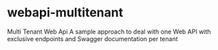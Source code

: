 # webapi-multitenant

Multi Tenant Web Api
A sample approach to deal with one Web API with exclusive endpoints and Swagger documentation per tenant
